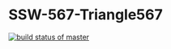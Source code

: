 # SSW-567-Triangle567
[![build status of master](https://app.travis-ci.com/vincenzosusi/SSW-567-Triangle567.svg?branch=main)](https://app.travis-ci.com/vincenzosusi/SSW-567-Triangle567)

